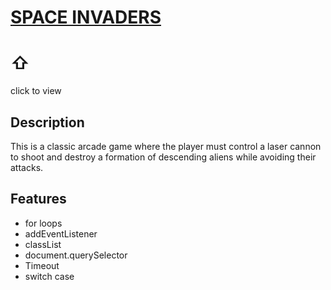 # [SPACE INVADERS](https://guavalines.github.io/Space_Invaders/)
# ⇧
click to view

## Description
This is a classic arcade game where the player must control a laser cannon to shoot and destroy a formation of descending aliens while avoiding their attacks.

## Features
- for loops
- addEventListener
- classList
- document.querySelector
- Timeout
- switch case
